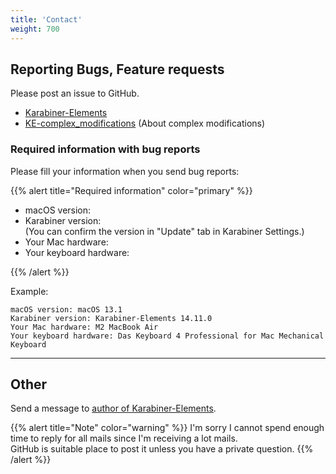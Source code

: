 ```yaml
---
title: 'Contact'
weight: 700
---
```


## Reporting Bugs, Feature requests

Please post an issue to GitHub.

-   [Karabiner-Elements](https://github.com/pqrs-org/Karabiner-Elements)
-   [KE-complex_modifications](https://github.com/pqrs-org/KE-complex_modifications) (About complex modifications)

### Required information with bug reports

Please fill your information when you send bug reports:

{{% alert title="Required information" color="primary" %}}

-   macOS version:
-   Karabiner version:<br />
    (You can confirm the version in "Update" tab in Karabiner Settings.)
-   Your Mac hardware:
-   Your keyboard hardware:

{{% /alert %}}

Example:

```text
macOS version: macOS 13.1
Karabiner version: Karabiner-Elements 14.11.0
Your Mac hardware: M2 MacBook Air
Your keyboard hardware: Das Keyboard 4 Professional for Mac Mechanical Keyboard
```

---

## Other

Send a message to [author of Karabiner-Elements](https://pqrs.org/#profile).

{{% alert title="Note" color="warning" %}}
I'm sorry I cannot spend enough time to reply for all mails since I'm receiving a lot mails.<br />
GitHub is suitable place to post it unless you have a private question.
{{% /alert %}}
